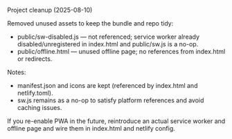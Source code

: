 Project cleanup (2025-08-10)

Removed unused assets to keep the bundle and repo tidy:

- public/sw-disabled.js — not referenced; service worker already disabled/unregistered in index.html and public/sw.js is a no-op.
- public/offline.html — unused offline page; no references from index.html or redirects.

Notes:
- manifest.json and icons are kept (referenced by index.html and netlify.toml).
- sw.js remains as a no-op to satisfy platform references and avoid caching issues.

If you re-enable PWA in the future, reintroduce an actual service worker and offline page and wire them in index.html and netlify config.

